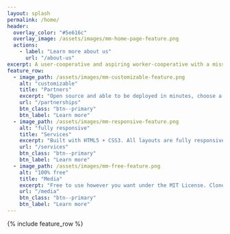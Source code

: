 ```yaml
---
layout: splash
permalink: /home/
header:
  overlay_color: "#5e616c"
  overlay_image: /assets/images/mm-home-page-feature.png
  actions:
    - label: "Learn more about us"
      url: "/about-us"
excerpt: A user-cooperative and aspiring worker-cooperative with a mission in building out the technological backbone of America's Left.
feature_row:
  - image_path: /assets/images/mm-customizable-feature.png
    alt: "customizable"
    title: "Partners"
    excerpt: "Open source and able to be deployed in minutes, choose a layout and let us know how to ."
    url: "/partnerships"
    btn_class: "btn--primary"
    btn_label: "Learn more"
  - image_path: /assets/images/mm-responsive-feature.png
    alt: "fully responsive"
    title: "Services"
    excerpt: "Built with HTML5 + CSS3. All layouts are fully responsive with helpers to augment your content."
    url: "/services"
    btn_class: "btn--primary"
    btn_label: "Learn more"
  - image_path: /assets/images/mm-free-feature.png
    alt: "100% free"
    title: "Media"
    excerpt: "Free to use however you want under the MIT License. Clone it, fork it, customize it... whatever!"
    url: "/media"
    btn_class: "btn--primary"
    btn_label: "Learn more"      
---
```


{% include feature_row %}
